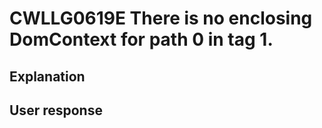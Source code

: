 # CWLLG0619E There is no enclosing DomContext for path 0 in tag 1.

## Explanation

## User response